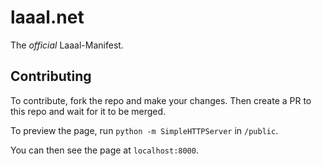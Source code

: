 # laaal.net

The *official* Laaal-Manifest.

## Contributing

To contribute, fork the repo and make your changes.
Then create a PR to this repo and wait for it to be merged.

To preview the page, run `python -m SimpleHTTPServer` in `/public`.

You can then see the page at `localhost:8000`.
